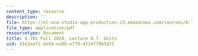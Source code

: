 ```yaml
---
content_type: resource
description: ''
file: https://ol-ocw-studio-app-production.s3.amazonaws.com/courses/8-701-introduction-to-nuclear-and-particle-physics-fall-2020/d1e2eaf1da54ea90e7794214f79b5d75_MIT8_701f20_lec0.7.pdf
file_type: application/pdf
resourcetype: Document
title: 8.701 Fall 2020, Lecture 0.7. Units
uid: d1e2eaf1-da54-ea90-e779-4214f79b5d75
---
```

